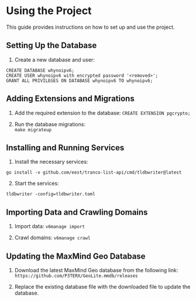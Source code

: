 # Using the Project

This guide provides instructions on how to set up and use the project.

## Setting Up the Database

1. Create a new database and user:
```
CREATE DATABASE whynoipv6;
CREATE USER whynoipv6 with encrypted password '<removed>';
GRANT ALL PRIVILEGES ON DATABASE whynoipv6 TO whynoipv6;
```

## Adding Extensions and Migrations

1. Add the required extension to the database:
```CREATE EXTENSION pgcrypto;```

2. Run the database migrations:  
```make migrateup```

## Installing and Running Services

1. Install the necessary services:
```
go install -v github.com/eest/tranco-list-api/cmd/tldbwriter@latest
```

2. Start the services:
```
tldbwriter -config=tldbwriter.toml
```

## Importing Data and Crawling Domains

1. Import data:
```v6manage import```

2. Crawl domains:
```v6manage crawl```


## Updating the MaxMind Geo Database

1. Download the latest MaxMind Geo database from the following link:
`https://github.com/P3TERX/GeoLite.mmdb/releases`

2. Replace the existing database file with the downloaded file to update the database.


